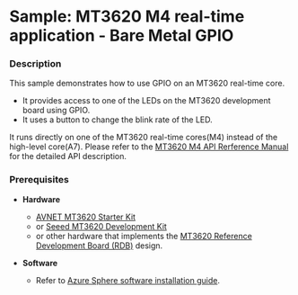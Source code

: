 # Sample: MT3620 M4 real-time application - Bare Metal GPIO

### Description

This sample demonstrates how to use GPIO on an MT3620 real-time core.

- It provides access to one of the LEDs on the MT3620 development board using GPIO.
- It uses a button to change the blink rate of the LED.

It runs directly on one of the MT3620 real-time cores(M4) instead of the high-level core(A7).
Please refer to the [MT3620 M4 API Rerference Manual](https://support.mediatek.com/AzureSphere/mt3620/M4_API_Reference_Manual) for the detailed API description.

### Prerequisites
* **Hardware**
    * [AVNET MT3620 Starter Kit](https://www.avnet.com/shop/us/products/avnet-engineering-services/aes-ms-mt3620-sk-g-3074457345636825680/)
    * or [Seeed MT3620 Development Kit](https://aka.ms/azurespheredevkits)
    * or other hardware that implements the [MT3620 Reference Development Board (RDB)](https://docs.microsoft.com/azure-sphere/hardware/mt3620-reference-board-design) design.

* **Software**
    * Refer to [Azure Sphere software installation guide](https://docs.microsoft.com/en-ca/azure-sphere/install/overview).
